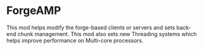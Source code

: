 ForgeAMP
========

This mod helps modify the forge-based clients or servers and sets back-end chunk management. This mod also sets new Threading systems which helps improve performance on Multi-core processors.
